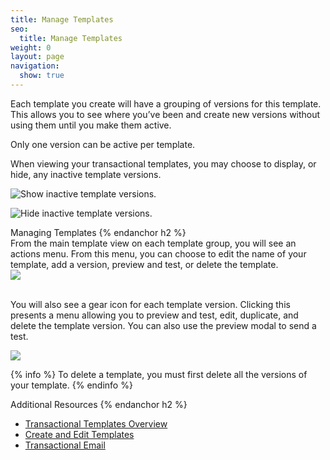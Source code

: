 ```yaml
---
title: Manage Templates
seo:
  title: Manage Templates
weight: 0
layout: page
navigation:
  show: true
---
```


Each template you create will have a grouping of versions for this template. This allows you to see where you’ve been and create new versions without using them until you make them active.

Only one version can be active per template.

When viewing your transactional templates, you may choose to display, or hide, any inactive template versions.

![]({{root_url}}/images/templates_manage_1.png "Show inactive template versions.")

![]({{root_url}}/images/templates_manage_2.png "Hide inactive template versions.")


<page-anchor el="h2">
Managing Templates
{% endanchor h2 %}

<div class="row">
  <div class="col-md-6">
  From the main template view on each template group, you will see an actions menu. From this menu, you can choose to edit the name of your template, add a version, preview and test, or delete the template.
  </div>
  <div class="col-md-6">
    <img src="{{root_url}}/images/templates_manage_3.png" class="img-responsive pull-right"/>
  </div>
  <br>
</div>

You will also see a gear icon for each template version. Clicking this presents a menu allowing you to preview and test, edit, duplicate, and delete the template version. You can also use the preview modal to send a test.

![]({{root_url}}/images/templates_manage_4.png)

{% info %}
To delete a template, you must first delete all the versions of your template.
{% endinfo %}

<page-anchor el="h2">
Additional Resources
{% endanchor h2 %}

- [Transactional Templates Overview](https://sendgrid.com/docs/User_Guide/Transactional_Templates/index.html)
- [Create and Edit Templates](https://sendgrid.com/docs/User_Guide/Transactional_Templates/create_edit.html)
- [Transactional Email](https://sendgrid.com/docs/User_Guide/Transactional_Email/index.html)